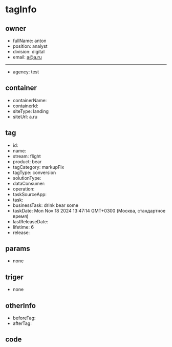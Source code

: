 # tagInfo

## owner
- fullName: anton
- position: analyst
- division: digital
- email: a@a.ru
***
- agency: test
## container
- containerName:
- containerId:
- siteType: landing
- siteUrl: a.ru
## tag
- id:
- name:
- stream: flight
- product: bear
- tagCategory: markupFix
- tagType: conversion
- solutionType:
- dataConsumer:
- operation:
- taskSourceApp:
- task:
- businessTask: drink bear some
- taskDate: Mon Nov 18 2024 13:47:14 GMT+0300 (Москва, стандартное время)
- lastReleaseDate:
- lifetime: 6
- release:
## params
- none
## triger
- none
## otherInfo
- beforeTag:
- afterTag:
## code

